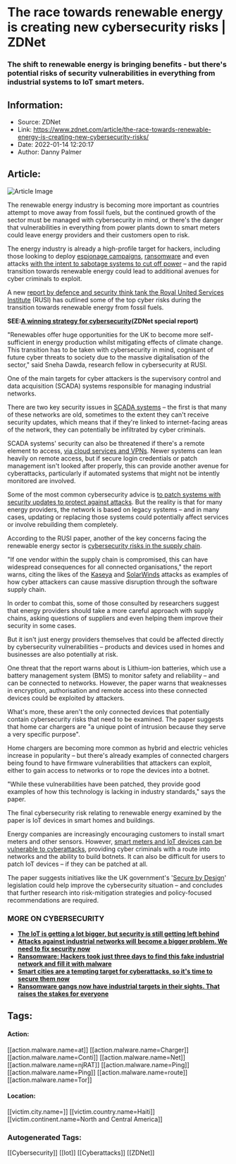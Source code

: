 # The race towards renewable energy is creating new cybersecurity risks | ZDNet
### The shift to renewable energy is bringing benefits - but there's potential risks of security vulnerabilities in everything from industrial systems to IoT smart meters.

## Information:
+ Source: ZDNet
+ Link: https://www.zdnet.com/article/the-race-towards-renewable-energy-is-creating-new-cybersecurity-risks/
+ Date: 2022-01-14 12:20:17
+ Author: Danny Palmer


## Article:
![Article Image](https://www.zdnet.com/a/img/resize/df8d6713240855d912bad114e4496bb029077484/2022/01/13/42649f6b-676f-44da-8ed7-9617fd5c583e/getty-woman-checking-smart-meter.jpg?width=770&height=578&fit=crop&auto=webp)

The renewable energy industry is becoming more important as countries attempt to move away from fossil fuels, but the continued growth of the sector must be managed with cybersecurity in mind, or there's the danger that vulnerabilities in everything from power plants down to smart meters could leave energy providers and their customers open to risk.

The energy industry is already a high-profile target for hackers, including those looking to deploy [espionage campaigns](https://www.zdnet.com/article/suspected-iranian-hacking-campaign-targets-european-energy-sector/), [ransomware](https://www.zdnet.com/article/colorado-energy-company-loses-25-years-of-data-after-cyberattack-still-rebuilding-network/) and even attacks [with the intent to sabotage systems to cut off power](https://www.zdnet.com/article/how-hackers-attacked-ukraines-power-grid-implications-for-industrial-iot-security/) – and the rapid transition towards renewable energy could lead to additional avenues for cyber criminals to exploit.  


A new [report by defence and security think tank the Royal United Services Institute](https://rusi.org/explore-our-research/publications/emerging-insights/securing-net-zero-future-cyber-risks-energy-transition) (RUSI) has outlined some of the top cyber risks during the transition towards renewable energy from fossil fuels.  

**SEE:**[**A winning strategy for cybersecurity**](http://www.zdnet.com/topic/a-winning-strategy-for-cybersecurity/#link=%7B%22role%22:%22standard%22,%22href%22:%22http://www.zdnet.com/topic/a-winning-strategy-for-cybersecurity/%22,%22target%22:%22_blank%22,%22absolute%22:%22%22,%22linkText%22:%22%3Cstrong%3EA%20winning%20strategy%20for%20cybersecurity%3C/strong%3E%22%7D)**(ZDNet special report)**

"Renewables offer huge opportunities for the UK to become more self-sufficient in energy production whilst mitigating effects of climate change. This transition has to be taken with cybersecurity in mind, cognisant of future cyber threats to society due to the massive digitalisation of the sector," said Sneha Dawda, research fellow in cybersecurity at RUSI. 

One of the main targets for cyber attackers is the supervisory control and data acquisition (SCADA) systems responsible for managing industrial networks.

There are two key security issues in [SCADA systems](https://www.zdnet.com/article/scada-security-bad-app-design-could-give-hackers-access-to-industrial-control-systems/) – the first is that many of these networks are old, sometimes to the extent they can't receive security updates, which means that if they're linked to internet-facing areas of the network, they can potentially be infiltrated by cyber criminals.  






SCADA systems' security can also be threatened if there's a remote element to access, [via cloud services and VPNs](https://www.zdnet.com/article/cloud-security-in-2021-a-business-guide-to-essential-tools-and-best-practices/). Newer systems can lean heavily on remote access, but if secure login credentials or patch management isn't looked after properly, this can provide another avenue for cyberattacks, particularly if automated systems that might not be intently monitored are involved. 

Some of the most common cybersecurity advice is [to patch systems with security updates to protect against attacks](https://www.zdnet.com/article/this-one-change-could-protect-your-systems-from-attack-so-why-dont-more-companies-do-it/). But the reality is that for many energy providers, the network is based on legacy systems – and in many cases, updating or replacing those systems could potentially affect services or involve rebuilding them completely.  

According to the RUSI paper, another of the key concerns facing the renewable energy sector is [cybersecurity risks in the supply chain](https://www.zdnet.com/article/supply-chain-attacks-are-the-hackers-new-favourite-weapon-and-the-threat-is-getting-bigger/).  

"If one vendor within the supply chain is compromised, this can have widespread consequences for all connected organisations," the report warns, citing the likes of the [Kaseya](https://www.zdnet.com/article/kaseya-ransomware-attack-1500-companies-affected-company-confirms/) and [SolarWinds](https://www.zdnet.com/article/white-house-heres-what-weve-learned-from-tackling-the-solarwinds-and-microsoft-exchange-server-cyber-incidents/) attacks as examples of how cyber attackers can cause massive disruption through the software supply chain. 

In order to combat this, some of those consulted by researchers suggest that energy providers should take a more careful approach with supply chains, asking questions of suppliers and even helping them improve their security in some cases.

But it isn't just energy providers themselves that could be affected directly by cybersecurity vulnerabilities – products and devices used in homes and businesses are also potentially at risk. 

One threat that the report warns about is Lithium-ion batteries, which use a battery management system (BMS) to monitor safety and reliability – and can be connected to networks. However, the paper warns that weaknesses in encryption, authorisation and remote access into these connected devices could be exploited by attackers. 

What's more, these aren't the only connected devices that potentially contain cybersecurity risks that need to be examined. The paper suggests that home car chargers are "a unique point of intrusion because they serve a very specific purpose". 

Home chargers are becoming more common as hybrid and electric vehicles increase in popularity – but there's already examples of connected chargers being found to have firmware vulnerabilities that attackers can exploit, either to gain access to networks or to rope the devices into a botnet. 

"While these vulnerabilities have been patched, they provide good examples of how this technology is lacking in industry standards," says the paper. 

The final cybersecurity risk relating to renewable energy examined by the paper is IoT devices in smart homes and buildings.  

Energy companies are increasingly encouraging customers to install smart meters and other sensors. However, [smart meters and IoT devices can be vulnerable to cyberattacks](https://www.zdnet.com/article/your-insecure-internet-of-things-devices-are-putting-everyone-at-risk-of-attack/), providing cyber criminals with a route into networks and the ability to build botnets. It can also be difficult for users to patch IoT devices – if they can be patched at all.  

The paper suggests initiatives like the UK government's '[Secure by Design](https://www.zdnet.com/article/iot-security-is-a-mess-these-guidelines-could-help-fix-that/)' legislation could help improve the cybersecurity situation – and concludes that further research into risk-mitigation strategies and policy-focused recommendations are required. 

### **MORE ON CYBERSECURITY**

* [**The IoT is getting a lot bigger, but security is still getting left behind**](https://www.zdnet.com/article/the-iot-is-getting-a-lot-bigger-but-security-is-still-getting-left-behind/)
* [**Attacks against industrial networks will become a bigger problem. We need to fix security now**](https://www.zdnet.com/article/attacks-against-industrial-networks-will-become-a-bigger-problem-we-need-to-fix-security-now/)
* [**Ransomware: Hackers took just three days to find this fake industrial network and fill it with malware**](https://www.zdnet.com/article/ransomware-hackers-took-just-three-days-to-find-this-fake-industrial-network-and-fill-it-with-malware/)
* [**Smart cities are a tempting target for cyberattacks, so it's time to secure them now**](https://www.zdnet.com/article/smart-cities-are-a-tempting-target-for-cyberattacks-so-its-time-to-secure-them-now/)
* [**Ransomware gangs now have industrial targets in their sights. That raises the stakes for everyone**](https://www.zdnet.com/article/ransomware-gangs-now-have-industrial-targets-in-their-sights-that-raises-the-stakes-for-everyone/)





## Tags:

#### Action:
[[action.malware.name=at]] [[action.malware.name=Charger]] [[action.malware.name=Conti]] [[action.malware.name=Net]] [[action.malware.name=njRAT]] [[action.malware.name=Ping]] [[action.malware.name=Ping]] [[action.malware.name=route]] [[action.malware.name=Tor]]

#### Location:
[[victim.city.name=]] [[victim.country.name=Haiti]] [[victim.continent.name=North and Central America]]

### Autogenerated Tags:
[[Cybersecurity]] [[Iot]] [[Cyberattacks]] [[ZDNet]]


